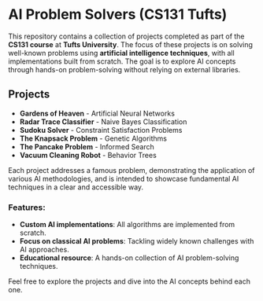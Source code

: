 # AI Problem Solvers (CS131 Tufts)

This repository contains a collection of projects completed as part of the **CS131 course** at **Tufts University**. The focus of these projects is on solving well-known problems using **artificial intelligence techniques**, with all implementations built from scratch. The goal is to explore AI concepts through hands-on problem-solving without relying on external libraries.

## Projects

- **Gardens of Heaven** - Artificial Neural Networks
- **Radar Trace Classifier** - Naive Bayes Classification
- **Sudoku Solver** - Constraint Satisfaction Problems
- **The Knapsack Problem** - Genetic Algorithms
- **The Pancake Problem** - Informed Search
- **Vacuum Cleaning Robot** - Behavior Trees

Each project addresses a famous problem, demonstrating the application of various AI methodologies, and is intended to showcase fundamental AI techniques in a clear and accessible way.

### Features:
- **Custom AI implementations**: All algorithms are implemented from scratch.
- **Focus on classical AI problems**: Tackling widely known challenges with AI approaches.
- **Educational resource**: A hands-on collection of AI problem-solving techniques.

Feel free to explore the projects and dive into the AI concepts behind each one.

